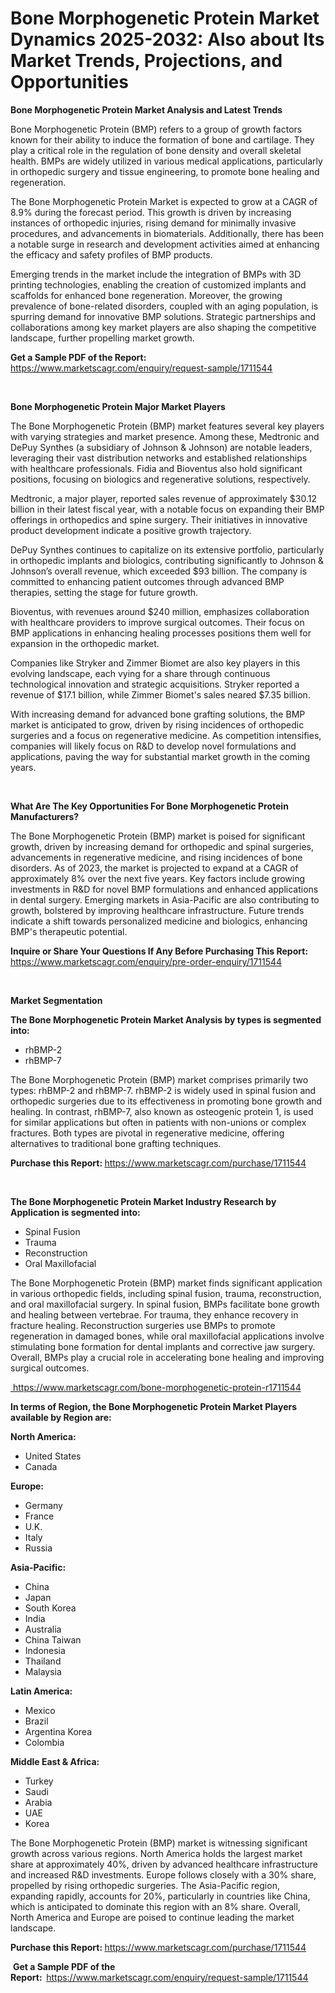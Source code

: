 <p><h1>Bone Morphogenetic Protein Market Dynamics 2025-2032: Also about Its Market Trends, Projections, and Opportunities</h1></p><p><strong>Bone Morphogenetic Protein Market Analysis and Latest Trends</strong></p>
<p><p>Bone Morphogenetic Protein (BMP) refers to a group of growth factors known for their ability to induce the formation of bone and cartilage. They play a critical role in the regulation of bone density and overall skeletal health. BMPs are widely utilized in various medical applications, particularly in orthopedic surgery and tissue engineering, to promote bone healing and regeneration.</p><p>The Bone Morphogenetic Protein Market is expected to grow at a CAGR of 8.9% during the forecast period. This growth is driven by increasing instances of orthopedic injuries, rising demand for minimally invasive procedures, and advancements in biomaterials. Additionally, there has been a notable surge in research and development activities aimed at enhancing the efficacy and safety profiles of BMP products.</p><p>Emerging trends in the market include the integration of BMPs with 3D printing technologies, enabling the creation of customized implants and scaffolds for enhanced bone regeneration. Moreover, the growing prevalence of bone-related disorders, coupled with an aging population, is spurring demand for innovative BMP solutions. Strategic partnerships and collaborations among key market players are also shaping the competitive landscape, further propelling market growth.</p></p>
<p><strong>Get a Sample PDF of the Report:&nbsp;</strong> <a href="https://www.marketscagr.com/enquiry/request-sample/1711544?utm_campaign=3520&utm_medium=2&utm_source=Github&utm_content=ia&utm_term=19042025&utm_id=bone-morphogenetic-protein">https://www.marketscagr.com/enquiry/request-sample/1711544</a></p>
<p>&nbsp;</p>
<p><strong>Bone Morphogenetic Protein Major Market Players</strong></p>
<p><p>The Bone Morphogenetic Protein (BMP) market features several key players with varying strategies and market presence. Among these, Medtronic and DePuy Synthes (a subsidiary of Johnson & Johnson) are notable leaders, leveraging their vast distribution networks and established relationships with healthcare professionals. Fidia and Bioventus also hold significant positions, focusing on biologics and regenerative solutions, respectively.</p><p>Medtronic, a major player, reported sales revenue of approximately $30.12 billion in their latest fiscal year, with a notable focus on expanding their BMP offerings in orthopedics and spine surgery. Their initiatives in innovative product development indicate a positive growth trajectory.</p><p>DePuy Synthes continues to capitalize on its extensive portfolio, particularly in orthopedic implants and biologics, contributing significantly to Johnson & Johnson’s overall revenue, which exceeded $93 billion. The company is committed to enhancing patient outcomes through advanced BMP therapies, setting the stage for future growth.</p><p>Bioventus, with revenues around $240 million, emphasizes collaboration with healthcare providers to improve surgical outcomes. Their focus on BMP applications in enhancing healing processes positions them well for expansion in the orthopedic market.</p><p>Companies like Stryker and Zimmer Biomet are also key players in this evolving landscape, each vying for a share through continuous technological innovation and strategic acquisitions. Stryker reported a revenue of $17.1 billion, while Zimmer Biomet's sales neared $7.35 billion. </p><p>With increasing demand for advanced bone grafting solutions, the BMP market is anticipated to grow, driven by rising incidences of orthopedic surgeries and a focus on regenerative medicine. As competition intensifies, companies will likely focus on R&D to develop novel formulations and applications, paving the way for substantial market growth in the coming years.</p></p>
<p>&nbsp;</p>
<p><strong>What Are The Key Opportunities For Bone Morphogenetic Protein Manufacturers?</strong></p>
<p><p>The Bone Morphogenetic Protein (BMP) market is poised for significant growth, driven by increasing demand for orthopedic and spinal surgeries, advancements in regenerative medicine, and rising incidences of bone disorders. As of 2023, the market is projected to expand at a CAGR of approximately 8% over the next five years. Key factors include growing investments in R&D for novel BMP formulations and enhanced applications in dental surgery. Emerging markets in Asia-Pacific are also contributing to growth, bolstered by improving healthcare infrastructure. Future trends indicate a shift towards personalized medicine and biologics, enhancing BMP's therapeutic potential.</p></p>
<p><strong>Inquire or Share Your Questions If Any Before Purchasing This Report:</strong> <a href="https://www.marketscagr.com/enquiry/pre-order-enquiry/1711544?utm_campaign=3520&utm_medium=2&utm_source=Github&utm_content=ia&utm_term=19042025&utm_id=bone-morphogenetic-protein">https://www.marketscagr.com/enquiry/pre-order-enquiry/1711544</a></p>
<p>&nbsp;</p>
<p><strong>Market Segmentation</strong></p>
<p><strong>The Bone Morphogenetic Protein Market Analysis by types is segmented into:</strong></p>
<p><ul><li>rhBMP-2</li><li>rhBMP-7</li></ul></p>
<p><p>The Bone Morphogenetic Protein (BMP) market comprises primarily two types: rhBMP-2 and rhBMP-7. rhBMP-2 is widely used in spinal fusion and orthopedic surgeries due to its effectiveness in promoting bone growth and healing. In contrast, rhBMP-7, also known as osteogenic protein 1, is used for similar applications but often in patients with non-unions or complex fractures. Both types are pivotal in regenerative medicine, offering alternatives to traditional bone grafting techniques.</p></p>
<p><strong>Purchase this Report:&nbsp;</strong><a href="https://www.marketscagr.com/purchase/1711544?utm_campaign=3520&utm_medium=2&utm_source=Github&utm_content=ia&utm_term=19042025&utm_id=bone-morphogenetic-protein">https://www.marketscagr.com/purchase/1711544</a></p>
<p>&nbsp;</p>
<p><strong>The Bone Morphogenetic Protein Market Industry Research by Application is segmented into:</strong></p>
<p><ul><li>Spinal Fusion</li><li>Trauma</li><li>Reconstruction</li><li>Oral Maxillofacial</li></ul></p>
<p><p>The Bone Morphogenetic Protein (BMP) market finds significant application in various orthopedic fields, including spinal fusion, trauma, reconstruction, and oral maxillofacial surgery. In spinal fusion, BMPs facilitate bone growth and healing between vertebrae. For trauma, they enhance recovery in fracture healing. Reconstruction surgeries use BMPs to promote regeneration in damaged bones, while oral maxillofacial applications involve stimulating bone formation for dental implants and corrective jaw surgery. Overall, BMPs play a crucial role in accelerating bone healing and improving surgical outcomes.</p></p>
<p><a href="https://www.marketscagr.com/bone-morphogenetic-protein-r1711544?utm_campaign=3520&utm_medium=2&utm_source=Github&utm_content=ia&utm_term=19042025&utm_id=bone-morphogenetic-protein">&nbsp;https://www.marketscagr.com/bone-morphogenetic-protein-r1711544</a></p>
<p><strong>In terms of Region, the Bone Morphogenetic Protein Market Players available by Region are:</strong></p>
<p>
    <p> <strong> North America: </strong>
        <ul>
            <li>United States</li>
            <li>Canada</li>
        </ul>
        </p> 
    <p> <strong> Europe: </strong>
        <ul>
            <li>Germany</li>
            <li>France</li>
            <li>U.K.</li>
            <li>Italy</li>
            <li>Russia</li>
        </ul>
        </p> 
    <p> <strong> Asia-Pacific: </strong>
        <ul>
            <li>China</li>
            <li>Japan</li>
            <li>South Korea</li>
            <li>India</li>
            <li>Australia</li>
            <li>China Taiwan</li>
            <li>Indonesia</li>
            <li>Thailand</li>
            <li>Malaysia</li>
        </ul>
        </p> 
    <p> <strong> Latin America: </strong>
        <ul>
            <li>Mexico</li>
            <li>Brazil</li>
            <li>Argentina Korea</li>
            <li>Colombia</li>
        </ul>
        </p> 
    <p> <strong> Middle East & Africa: </strong>
        <ul>
            <li>Turkey</li>
            <li>Saudi</li>
            <li>Arabia</li>
            <li>UAE</li>
            <li>Korea</li>
        </ul>
    </p>
    </p>
<p><p>The Bone Morphogenetic Protein (BMP) market is witnessing significant growth across various regions. North America holds the largest market share at approximately 40%, driven by advanced healthcare infrastructure and increased R&D investments. Europe follows closely with a 30% share, propelled by rising orthopedic surgeries. The Asia-Pacific region, expanding rapidly, accounts for 20%, particularly in countries like China, which is anticipated to dominate this region with an 8% share. Overall, North America and Europe are poised to continue leading the market landscape.</p></p>
<p><strong>Purchase this Report: </strong><a href="https://www.marketscagr.com/purchase/1711544?utm_campaign=3520&utm_medium=2&utm_source=Github&utm_content=ia&utm_term=19042025&utm_id=bone-morphogenetic-protein">https://www.marketscagr.com/purchase/1711544</a></p>
<p>&nbsp;<strong>Get a Sample PDF of the Report:&nbsp;&nbsp;</strong><a href="https://www.marketscagr.com/enquiry/request-sample/1711544?utm_campaign=3520&utm_medium=2&utm_source=Github&utm_content=ia&utm_term=19042025&utm_id=bone-morphogenetic-protein">https://www.marketscagr.com/enquiry/request-sample/1711544</a></p>
<p><strong></strong></p>
<p><p></p><p></p><p></p></p>